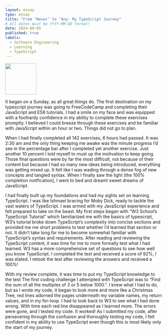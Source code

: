 ```yaml
---
layout: essay
type: essay
title: "From ‘Never’ to ‘Any: My TypeScript Journey"
# All dates must be YYYY-MM-DD format!
date: 2024-09-05
published: true
labels:
  - Software Engineering
  - Learning
  - TypeScript
---
```


<img width="100px" class="rounded float-start pe-4" src="/Users/lucascorriero/Desktop/Screenshot 2024-09-01 at 5.50.39 PM.png">

It began on a Sunday, as all great things do. The first destination on my typescript journey was going to FreeCodeCamp and completing their JavaScript and ES6 tutorials. I had a smile on my face and was equipped with a foolhardy confidence in my ability to complete these exercises promptly. I believed I could breeze through these exercises and be familiar with JavaScript within an hour or two. Things did not go to plan. 

When I had finally completed all 142 exercises, 6 hours had passed. It was 2:30 am and the only thing keeping me awake was the minute progress I’d see in the percentage bar after I completed yet another exercise. Just another 10 percent I told myself to must up the motivation to keep going. Those final questions were by far the most difficult, not because of their content but because I had so many new ideas being introduced, everything was getting mixed up. It felt like I was wading through a dense fog of new concepts and tangled syntax. When I finally saw the light (the 100% completion notification), I went to bed and dreamt sweet dreams of JavaScript. 

I had finally built up my foundations and had my sights set on learning TypeScript. I was like Ishmael bracing for Moby Dick, ready to tackle the vast waters of TypeScript. I was armed with my JavaScript experience and felt prepared to take on the beast. My first steps began with ​​”W3 School’s TypeScript Tutorial” which familiarized me with the basics of typescript, W3’s tutorial broke down TypeScript’s complexity into concise sections and provided me me short problems to test whether I’d learned that section or not. It didn’t take long for me to become somewhat familiar with TypeScript’s syntax and requirements. After reading and reviewing the TypeScript content, it was time for me to more formally test what I had learned. W3 has a more comprehensive set of questions to see how well you know TypeScript. I completed the test and received a score of 92%, I was elated. I retook the test after reviewing the answers and received a 100%!

With my review complete, it was time to put my TypeScript knowledge to the test The first coding challenge I attempted with TypeScript was to “Find the sum of all the multiples of  3 or 5 below 1000.”. I knew what I had to do, but as I wrote my code, it began to look more and more like a Christmas Tree, red lines adorned the pages underneath my variable names, my return values, and in my for-loop. I had to look back to W3 to see what I had done wrong. With time each red line disappeared as I learned more. The errors were gone, and I tested my code. It worked! As I submitted my code, after persevering through the confusion and thoroughly testing my code, I felt confident in my ability to use TypeScript even though this is most likely only the start of my journey.

